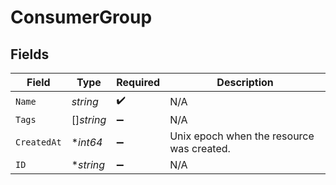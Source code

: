 # ConsumerGroup


## Fields

| Field                                     | Type                                      | Required                                  | Description                               |
| ----------------------------------------- | ----------------------------------------- | ----------------------------------------- | ----------------------------------------- |
| `Name`                                    | *string*                                  | :heavy_check_mark:                        | N/A                                       |
| `Tags`                                    | []*string*                                | :heavy_minus_sign:                        | N/A                                       |
| `CreatedAt`                               | **int64*                                  | :heavy_minus_sign:                        | Unix epoch when the resource was created. |
| `ID`                                      | **string*                                 | :heavy_minus_sign:                        | N/A                                       |